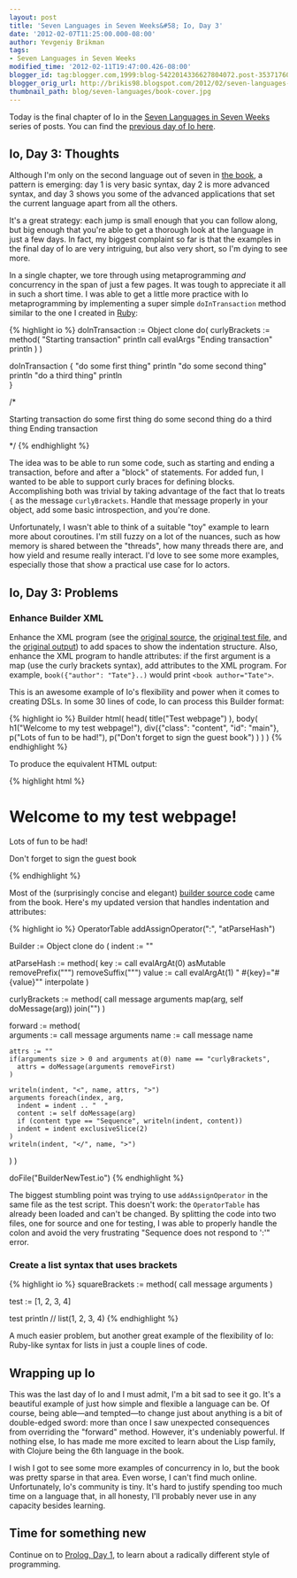 ```yaml
---
layout: post
title: 'Seven Languages in Seven Weeks&#58; Io, Day 3'
date: '2012-02-07T11:25:00.000-08:00'
author: Yevgeniy Brikman
tags:
- Seven Languages in Seven Weeks
modified_time: '2012-02-11T19:47:00.426-08:00'
blogger_id: tag:blogger.com,1999:blog-5422014336627804072.post-3537176025951135200
blogger_orig_url: http://brikis98.blogspot.com/2012/02/seven-languages-in-seven-weeks-io-day-3.html
thumbnail_path: blog/seven-languages/book-cover.jpg
---
```


Today is the final chapter of Io in the [Seven Languages in Seven 
Weeks](http://www.ybrikman.com/writing/tags/#Seven%20Languages%20in%20Seven%20Weeks) 
series of posts. You can find the [previous day of Io 
here](http://www.ybrikman.com/writing/2012/02/04/seven-languages-in-seven-weeks-io-day-2/). 

## Io, Day 3: Thoughts

Although I'm only on the second language out of seven in [the 
book](http://www.amazon.com/Seven-Languages-Weeks-Programming-Programmers/dp/193435659X), 
a pattern is emerging: day 1 is very basic syntax, day 2 is more advanced 
syntax, and day 3 shows you some of the advanced applications that set the 
current language apart from all the others.  

It's a great strategy: each jump is small enough that you can follow 
along, but big enough that you're able to get a thorough look at the language 
in just a few days. In fact, my biggest complaint so far is that the examples 
in the final day of Io are very intriguing, but also very short, so I'm dying 
to see more. 

In a single chapter, we tore through using metaprogramming *and* 
concurrency in the span of just a few pages. It was tough to appreciate it 
all in such a short time. I was able to get a little more practice with Io 
metaprogramming by implementing a super simple `doInTransaction` method 
similar to the one I created in 
[Ruby](https://gist.github.com/1700969#file_transaction.rb): 

{% highlight io %}
doInTransaction := Object clone do(
  curlyBrackets := method(
    "Starting transaction" println
    call evalArgs
    "Ending transaction" println
  )
)
 
doInTransaction { 
  "do some first thing" println 
  "do some second thing" println
  "do a third thing" println  
}
 
/*

Starting transaction
do some first thing
do some second thing
do a third thing
Ending transaction

*/
{% endhighlight %}

The idea was to be able to run some code, such as starting and ending a 
transaction, before and after a "block" of statements. For added fun, I wanted 
to be able to support curly braces for defining blocks. Accomplishing both was 
trivial by taking advantage of the fact that Io treats `{` as the message 
`curlyBrackets`. Handle that message properly in your object, add some basic 
introspection, and you're done. 

Unfortunately, I wasn't able to think of a suitable "toy" example to learn 
more about coroutines. I'm still fuzzy on a lot of the nuances, such as how 
memory is shared between the "threads", how many threads there are, and how 
yield and resume really interact. I'd love to see some more examples, 
especially those that show a practical use case for Io actors. 

## Io, Day 3: Problems 

### Enhance Builder XML 

Enhance the XML program (see the [original 
source](https://gist.github.com/1750650#file_builder_original.io), the 
[original test 
file](https://gist.github.com/1750650#file_builder_original_test.io), and the 
[original 
output](https://gist.github.com/1750650#file_builder_original_output.html)) to 
add spaces to show the indentation structure. Also, enhance the XML program to 
handle attributes: if the first argument is a map (use the curly brackets 
syntax), add attributes to the XML program. For example, 
`book({"author": "Tate"}..)` would print `<book author="Tate">`. 

This is an awesome example of Io's flexibility and power when it comes to 
creating DSLs. In some 30 lines of code, Io can process this Builder format: 

{% highlight io %}
Builder html(
  head(
    title("Test webpage")
  ),
  body(
    h1("Welcome to my test webpage!"),
    div({"class": "content", "id": "main"},
      p("Lots of fun to be had!"),
      p("Don't forget to sign the guest book")
    )
  )
)
{% endhighlight %}

To produce the equivalent HTML output: 

{% highlight html %}
<html>
  <head>
    <title>
      Test webpage
    </title>
  </head>
  <body>
    <h1>
      Welcome to my test webpage!
    </h1>
    <div class="content" id="main">
      <p>
        Lots of fun to be had!
      </p>
      <p>
        Don't forget to sign the guest book
      </p>
    </div>
  </body>
</html>
{% endhighlight %}

Most of the (surprisingly concise and elegant) [builder source 
code](https://gist.github.com/1750650#file_builder_original.io) came from the 
book. Here's my updated version that handles indentation and attributes: 

{% highlight io %}
OperatorTable addAssignOperator(":", "atParseHash")
 
Builder := Object clone do (
  indent := ""
 
  atParseHash := method(
    key := call evalArgAt(0) asMutable removePrefix("\"") removeSuffix("\"")
    value := call evalArgAt(1)
    " #{key}=\"#{value}\"" interpolate
  )
 
  curlyBrackets := method(
    call message arguments map(arg, self doMessage(arg)) join("")
  )
 
  forward := method(    
    arguments := call message arguments
    name := call message name
    
    attrs := ""    
    if(arguments size > 0 and arguments at(0) name == "curlyBrackets",
      attrs = doMessage(arguments removeFirst)
    )
        
    writeln(indent, "<", name, attrs, ">")
    arguments foreach(index, arg,
      indent = indent .. "  "      
      content := self doMessage(arg)
      if (content type == "Sequence", writeln(indent, content))
      indent = indent exclusiveSlice(2)
    )
    writeln(indent, "</", name, ">")
  )
)
 
doFile("BuilderNewTest.io")
{% endhighlight %}

The biggest stumbling point was trying to use `addAssignOperator` in the same 
file as the test script. This doesn't work: the `OperatorTable` has already been 
loaded and can't be changed. By splitting the code into two files, one for 
source and one for testing, I was able to properly handle the colon and avoid 
the very frustrating "Sequence does not respond to ':'" error. 

### Create a list syntax that uses brackets 

{% highlight io %}
squareBrackets := method(
  call message arguments
)
 
test := [1, 2, 3, 4]
 
test println // list(1, 2, 3, 4)
{% endhighlight %}

A much easier problem, but another great example of the flexibility of Io: 
Ruby-like syntax for lists in just a couple lines of code. 

## Wrapping up Io 

This was the last day of Io and I must admit, I'm a bit sad to see it go. It's 
a beautiful example of just how simple and flexible a language can be. Of 
course, being able&mdash;and tempted&mdash;to change just about anything is a bit of 
double-edged sword: more than once I saw unexpected consequences from 
overriding the "forward" method. However, it's undeniably powerful. If nothing 
else, Io has made me more excited to learn about the Lisp family, with Clojure 
being the 6th language in the book. 

I wish I got to see some more examples of concurrency in Io, but the book was 
pretty sparse in that area. Even worse, I can't find much online. 
Unfortunately, Io's community is tiny. It's hard to justify spending too much 
time on a language that, in all honesty, I'll probably never use in any 
capacity besides learning. 

## Time for something new 

Continue on to [Prolog, Day 
1](http://www.ybrikman.com/writing/2012/02/09/seven-languages-in-seven-weeks-prolog/), 
to learn about a radically different style of programming. 